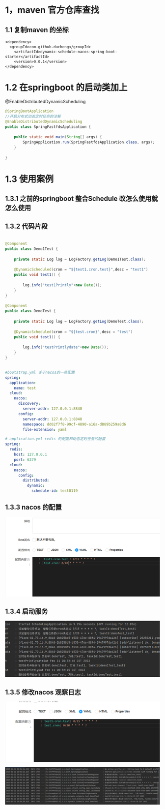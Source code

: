 # 1，maven 官方仓库查找

## 1.1 复制maven 的坐标 

```
<dependency>
  <groupId>com.github.ducheng</groupId>
	<artifactId>dynamic-schedule-nacos-spring-boot-starter</artifactId>
	<version>0.0.1</version>
</dependency>
```



# 1.2 在springboot 的启动类加上

@EnableDistributedDynamicScheduling

```java
@SpringBootApplication
//开启分布式动态定时任务的注解
@EnableDistributedDynamicScheduling
public class SpringFastfdsApplication {

	public static void main(String[] args) {
		SpringApplication.run(SpringFastfdsApplication.class, args);
	}

}
```

# 1.3  使用案例

## 1.3.1  之前的springboot 整合Schedule 改怎么使用就怎么使用

## 1.3.2 代码片段

```java

@Component
public class Demo1Test {

    private static Log log = LogFactory.getLog(Demo1Test.class);

    @DynamicScheduled(cron = "${test1.cron.test}",desc = "test1")
    public void test1() {

        log.info("test1Printly"+new Date());
    }
}

@Component
public class DemoTest {

    private static Log log = LogFactory.getLog(DemoTest.class);

    @DynamicScheduled(cron = "${test.cron}",desc = "test")
    public void test1() {

        log.info("testPrintlydate"+new Date());
    }
}



```

```yaml
#bootstrap.yml 关于nacos的一些配置
spring:
  application:
    name: test
  cloud:
    nacos:
      discovery:
        server-addr: 127.0.0.1:8848
      config:
        server-addr: 127.0.0.1:8848
        namespace: dd02f7f8-99cf-4890-a16a-d889b259a8d6
        file-extension: yaml
```



```yaml
# application.yml redis 的配置和动态定时任务的配置
spring:
  redis:
    host: 127.0.0.1
    port: 6379
  cloud:
    nacos:
      config:
        distributed:
          dynamic:
            schedule-id: test0119
```





## 1.3.3  nacos 的配置



![image-20230211203323696](100.png)



## 1.3.4  启动服务

![image-20230211205326902](200.png)



## 1.3.5 修改nacos   观察日志

![image-20230211205527639](300.png)

![image-20230211205639914](400.png)